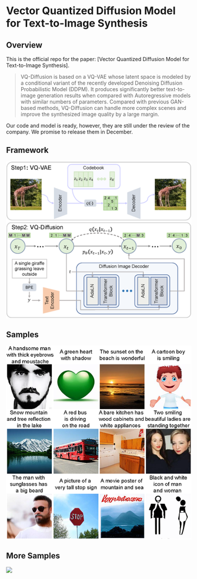 # Vector Quantized Diffusion Model for Text-to-Image Synthesis

## Overview

This is the official repo for the paper: [Vector Quantized Diffusion Model for Text-to-Image Synthesis].

> VQ-Diffusion is based on a VQ-VAE whose latent space is modeled by a conditional variant of the recently developed Denoising Diffusion Probabilistic Model (DDPM). It produces significantly better text-to-image generation results when compared with Autoregressive models with similar numbers of parameters. Compared with previous GAN-based methods, VQ-Diffusion can handle more complex scenes and improve the synthesized image quality by a large margin.

Our code and model is ready, however, they are still under the review of the company. We promise to release them in December.

## Framework

<img src='figures/framework.png' width='600'>

## Samples
<img src='figures/sample.png' width='600'>

## More Samples
<img src='figures/samples.png' width='1000'>
